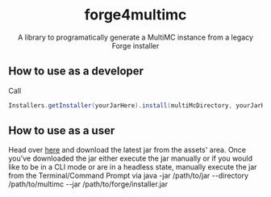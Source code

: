 <div align="center">

# forge4multimc

A library to programatically generate a MultiMC instance from a legacy Forge installer
</div>

## How to use as a developer
Call
```java
Installers.getInstaller(yourJarHere).install(multiMcDirectory, yourJarHere);
```

## How to use as a user
Head over [here](https://github.com/ChachyDev/multimc4forge/releases) and download the latest jar from the assets' area.
Once you've downloaded the jar either execute the jar manually or if you would like to be in a CLI mode or are in a headless
state, manually execute the jar from the Terminal/Command Prompt via java -jar /path/to/jar --directory /path/to/multimc --jar /path/to/forge/installer.jar
